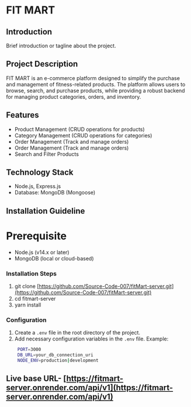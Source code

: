 # FIT MART

## Introduction

Brief introduction or tagline about the project.

## Project Description

FIT MART is an e-commerce platform designed to simplify the purchase and management of fitness-related products. The platform allows users to browse, search, and purchase products, while providing a robust backend for managing product categories, orders, and inventory.

## Features

- Product Management (CRUD operations for products)
- Category Management (CRUD operations for categories)
- Order Management (Track and manage orders)
- Order Management (Track and manage orders)
- Search and Filter Products

## Technology Stack

- Node.js, Express.js
- Database: MongoDB (Mongoose)

## Installation Guideline

# Prerequisite

- Node.js (v14.x or later)
- MongoDB (local or cloud-based)

### Installation Steps

1. git clone [https://github.com/Source-Code-007/fitMart-server.git](https://github.com/Source-Code-007/fitMart-server.git)
2. cd fitmart-server
3. yarn install

### Configuration

1. Create a `.env` file in the root directory of the project.
2. Add necessary configuration variables in the `.env` file.
   Example:
   ```bash
    PORT=3000
    DB_URL=your_db_connection_uri
    NODE_ENV=production|development
   ```

## Live base URL- [https://fitmart-server.onrender.com/api/v1](https://fitmart-server.onrender.com/api/v1)
